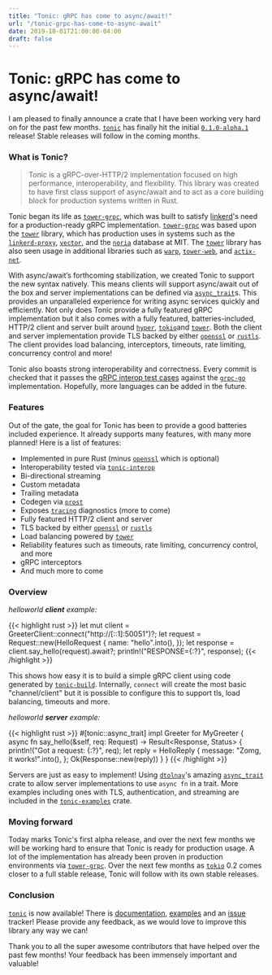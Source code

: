 ```yaml
---
title: "Tonic: gRPC has come to async/await!"
url: "/tonic-grpc-has-come-to-async-await"
date: 2019-10-01T21:00:00-04:00
draft: false
---
```


# Tonic: gRPC has come to async/await!

I am pleased to finally announce a crate that I have been working very hard on for the
past few months. [`tonic`] has finally hit the initial [`0.1.0-alpha.1`] release! Stable
releases will follow in the coming months.

### What is Tonic?

> Tonic is a gRPC-over-HTTP/2 implementation focused on high performance, interoperability, and flexibility. This library was created to have first class support of async/await and to act as a core building block for production systems written in Rust.

Tonic began its life as  [`tower-grpc`], which was built to satisfy [linkerd]'s need for a production-ready gRPC implementation. [`tower-grpc`] was based upon the [`tower`] library, which has production uses in systems such as the [`linkerd-proxy`], [`vector`], and the [`noria`] database at MIT. The [`tower`] library has also seen usage in additional libraries such as  [`warp`], [`tower-web`], and [`actix-net`].

With async/await’s forthcoming stabilization, we created Tonic to support the new syntax natively. This means clients will support async/await out of the box and server
implementations can be defined via [`async_trait`]s. This provides an unparalleled experience for
writing async services quickly and efficiently. Not only does Tonic provide a fully featured gRPC implementation but it also comes with a fully featured, batteries-included, HTTP/2 client and server built
around [`hyper`], [`tokio`]and [`tower`]. Both the client and server implementation provide TLS backed by
either [`openssl`] or [`rustls`]. The client provides load balancing, interceptors, timeouts, rate limiting,
concurrency control and more!

Tonic also boasts strong interoperability and correctness. Every commit is checked that it passes
the [gRPC interop test cases][interop-cases] against the [`grpc-go`] implementation. Hopefully, more
languages can be added in the future.

### Features

Out of the gate, the goal for Tonic has been to provide a good batteries included experience. It
already supports many features, with many more planned! Here is a list of features:

- Implemented in pure Rust (minus [`openssl`] which is optional)
- Interoperability tested via [`tonic-interop`]
- Bi-directional streaming
- Custom metadata
- Trailing metadata
- Codegen via [`prost`]
- Exposes [`tracing`] diagnostics (more to come)
- Fully featured HTTP/2 client and server
- TLS backed by either [`openssl`] or [`rustls`]
- Load balancing powered by [`tower`]
- Reliability features such as timeouts, rate limiting, concurrency control, and more
- gRPC interceptors
- And much more to come

### Overview

_helloworld **client** example:_

{{< highlight rust >}}
let mut client = GreeterClient::connect("http://[::1]:50051")?;
let request = Request::new(HelloRequest {
    name: "hello".into(),
});
let response = client.say_hello(request).await?;
println!("RESPONSE={:?}", response);
{{< /highlight >}}

This shows how easy it is to build a simple gRPC client using code generated by [`tonic-build`]. Internally,
`connect` will create the most basic "channel/client" but it is possible to configure this to support
tls, load balancing, timeouts and more.

_helloworld **server** example:_

{{< highlight rust >}}
#[tonic::async_trait]
impl Greeter for MyGreeter {
    async fn say_hello(&self, req: Request<HelloRequest>)
        -> Result<Response<HelloReply>, Status>
    {
        println!("Got a request: {:?}", req);
        let reply = HelloReply {
            message: "Zomg, it works!".into(),
        };
        Ok(Response::new(reply))
    }
}
{{< /highlight >}}

Servers are just as easy to implement! Using [`dtolnay`]'s amazing [`async_trait`] crate
to allow server implementations to use `async fn` in a trait. More examples including ones with TLS, authentication, and streaming are included in the [`tonic-examples`] crate.

### Moving forward

Today marks Tonic's first alpha release, and over the next few months we will be working hard
to ensure that Tonic is ready for production usage. A lot of the implementation has already
been proven in production environments via [`tower-grpc`]. Over the next few months as [`tokio`] 0.2
comes closer to a full stable release, Tonic will follow with its own stable releases.

### Conclusion

[`tonic`] is now available! There is [documentation], [examples][`tonic-examples`] and
an [issue] tracker! Please provide any feedback, as we would love to improve this library
any way we can!

Thank you to all the super awesome contributors that have helped over the past few months! Your
feedback has been immensely important and valuable!

[`tonic`]: https://github.com/hyperium/tonic
[issue]: https://github.com/hyperium/tonic/issues/new
[`hyper`]: https://github.com/hyperium/hyper
[`tower`]: https://github.com/tower-rs/tower
[`tokio`]: https://github.com/tokio-rs/tokio
[`tracing`]: https://github.com/tokio-rs/tracing
[`rustls`]: https://github.com/ctz/rustls
[`openssl`]: https://github.com/sfackler/rust-openssl
[`prost`]: https://github.com/danburkert/prost
[`tower-grpc`]: https://github.com/tower-rs/tower-grpc
[`0.1.0-alpha.1`]: https://crates.io/crates/tonic/0.1.0-alpha.1
[`async_trait`]: https://crates.io/crates/async-trait
[`dtolnay`]: https://github.com/dtolnay
[linkerd]: https://linkerd.io/
[`vector`]: https://github.com/timberio/vector
[`linkerd-proxy`]: https://github.com/linkerd/linkerd2-proxy
[`tonic-interop`]: https://github.com/hyperium/tonic/tree/master/tonic-interop
[`tonic-build`]: https://github.com/hyperium/tonic/tree/master/tonic-build
[`tonic-examples`]: https://github.com/hyperium/tonic/tree/master/tonic-examples
[`warp`]: https://github.com/seanmonstar/warp
[`tower-web`]: https://github.com/seanmonstar/warp
[`actix-net`]: https://github.com/actix/actix-net
[`noria`]: https://github.com/mit-pdos/noria
[`grpc-go`]: https://github.com/grpc/grpc-go
[documentation]: https://docs.rs/tonic/0.1.0-alpha.1/tonic/
[`tower`]: https://github.com/tower-rs/tower
[interop-cases]: https://github.com/grpc/grpc/blob/master/doc/interop-test-descriptions.md
